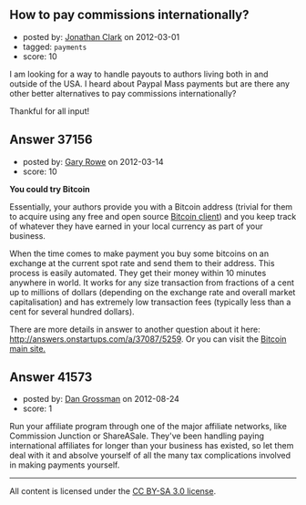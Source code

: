## How to pay commissions internationally?

- posted by: [Jonathan Clark](https://stackexchange.com/users/-1/16714-jonathan-clark) on 2012-03-01
- tagged: `payments`
- score: 10

I am looking for a way to handle payouts to authors living both in and outside of the USA. I heard about Paypal Mass payments but are there any other better alternatives to pay commissions internationally?

Thankful for all input!


## Answer 37156

- posted by: [Gary Rowe](https://stackexchange.com/users/-1/5259-gary-rowe) on 2012-03-14
- score: 10

<p><strong>You could try Bitcoin</strong></p>

<p>Essentially, your authors provide you with a Bitcoin address (trivial for them to acquire using any free and open source <a href="http://multibit.org" rel="nofollow">Bitcoin client</a>) and you keep track of whatever they have earned in your local currency as part of your business.</p>

<p>When the time comes to make payment you buy some bitcoins on an exchange at the current spot rate and send them to their address. This process is easily automated. They get their money within 10 minutes anywhere in world. It works for any size transaction from fractions of a cent up to millions of dollars (depending on the exchange rate and overall market capitalisation) and has extremely low transaction fees (typically less than a cent for several hundred dollars).</p>

<p>There are more details in answer to another question about it here: <a href="http://answers.onstartups.com/a/37087/5259">http://answers.onstartups.com/a/37087/5259</a>. Or you can visit the <a href="http://bitcoin.org" rel="nofollow">Bitcoin main site.</a></p>



## Answer 41573

- posted by: [Dan Grossman](https://stackexchange.com/users/-1/6897-dan-grossman) on 2012-08-24
- score: 1

Run your affiliate program through one of the major affiliate networks, like Commission Junction or ShareASale. They've been handling paying international affiliates for longer than your business has existed, so let them deal with it and absolve yourself of all the many tax complications involved in making payments yourself.



---

All content is licensed under the [CC BY-SA 3.0 license](https://creativecommons.org/licenses/by-sa/3.0/).

